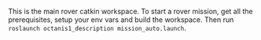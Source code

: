 This is the main rover catkin workspace. To start a rover mission, get all the prerequisites, setup your env vars and build the workspace. Then run `roslaunch octanis1_description mission_auto.launch`.
